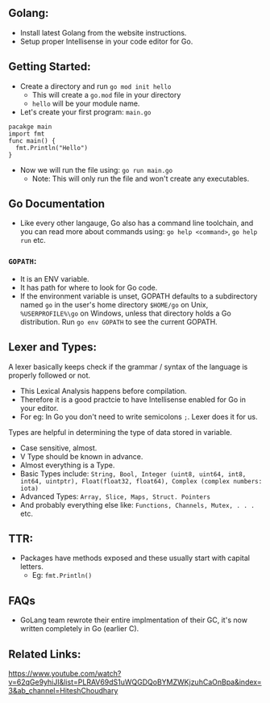 ## Golang:
- Install latest Golang from the website instructions.
- Setup proper Intellisense in your code editor for Go.

## Getting Started:
- Create a directory and run `go mod init hello`
  - This will create a `go.mod` file in your directory
  - `hello` will be your module name.
- Let's create your first program: `main.go`
```
pacakge main
import fmt
func main() {
  fmt.Println("Hello")
}
```
- Now we will run the file using: `go run main.go`
  - Note: This will only run the file and won't create any executables.

## Go Documentation
- Like every other langauge, Go also has a command line toolchain, and you can read more about commands using: `go help <command>`, `go help run` etc.
### `GOPATH`:
- It is an ENV variable.
- It has path for where to look for Go code.
- If the environment variable is unset, GOPATH defaults to a subdirectory named `go` in the user's home directory `$HOME/go` on Unix, `%USERPROFILE%\go` on Windows, unless that directory holds a Go distribution. Run `go env GOPATH` to see the current GOPATH.

## Lexer and Types:
A lexer basically keeps check if the grammar / syntax of the language is properly followed or not.
- This Lexical Analysis happens before compilation.
- Therefore it is a good practcie to have Intellisense enabled for Go in your editor.
- For eg: In Go you don't need to write semicolons `;`. Lexer does it for us.

Types are helpful in determining the type of data stored in variable.
- Case sensitive, almost.
- V Type should be known in advance.
- Almost everything is a Type.
- Basic Types include: `String, Bool, Integer (uint8, uint64, int8, int64, uintptr), Float(float32, float64), Complex (complex numbers: iota)`
- Advanced Types: `Array, Slice, Maps, Struct. Pointers`
- And probably everything else like: `Functions, Channels, Mutex, . . .` etc.


## TTR:
- Packages have methods exposed and these usually start with capital letters.
  - Eg: `fmt.Println()`

## FAQs
- GoLang team rewrote their entire implmentation of their GC, it's now written completely in Go (earlier C).
## Related Links:
https://www.youtube.com/watch?v=62qGe9yhiJI&list=PLRAV69dS1uWQGDQoBYMZWKjzuhCaOnBpa&index=3&ab_channel=HiteshChoudhary